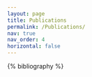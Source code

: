 ```yaml
---
layout: page
title: Publications
permalink: /Publications/
nav: true
nav_order: 4
horizontal: false
---
```


<!-- _pages/publications.md -->
<div class="publications">

{% bibliography %}

</div>
